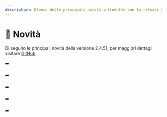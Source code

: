 ```yaml
---
description: Elenco delle principali novità introdotte con la release 2.4.51.
---
```


# 📣 Novità

Di seguito le principali novità della versione 2.4.51, per maggiori dettagli visitare [GitHub](https://github.com/devcode-it/openstamanager).

➡️&#x20;

➡️&#x20;

➡️&#x20;

➡️&#x20;

➡️

